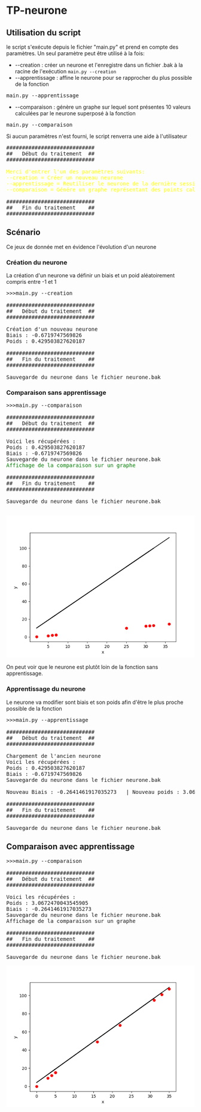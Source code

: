 # TP-neurone
<p></p>

## Utilisation du script
le script s'exécute depuis le fichier "main.py" et prend en compte des paramètres. Un seul paramètre peut être utilisé à la fois:
- --creation : créer un neurone et l'enregistre dans un fichier .bak à la racine de l'exécution
 <code>main.py --creation</code>
- --apprentissage : affine le neurone pour se rapprocher du plus possible de la fonction
<pre>main.py --apprentissage</pre>
- --comparaison : génère un graphe sur lequel sont présentes 10 valeurs calculées par le neurone superposé à la fonction
<pre>main.py --comparaison</pre>

Si aucun paramètres n'est fourni, le script renverra une aide à l'utilisateur
<pre>############################
##   Début du traitement  ##
############################
    
<span style="color:yellow">Merci d'entrer l'un des paramètres suivants:
--creation = Créer un nouveau neurone
--apprentissage = Reutiliser le neurone de la dernière session afin de l'affiner
--comparaison = Génére un graphe représentant des points calculés par le neurone et la courbe de la fonction désirée</span>
    
############################
##   Fin du traitement    ##
############################</pre>
## Scénario
<p>Ce jeux de donnée met en évidence l'évolution d'un neurone</p>

### Création du neurone
La création d'un neurone va définir un biais et un poid aléatoirement compris entre -1 et 1 
<pre>>>>main.py --creation
    
############################
##   Début du traitement  ##
############################
    
Création d'un nouveau neurone
Biais : -0.6719747569826
Poids : 0.429503827620187
    
############################
##   Fin du traitement    ##
############################

Sauvegarde du neurone dans le fichier neurone.bak
</pre>

### Comparaison sans apprentissage
<pre>>>>main.py --comparaison
    
############################
##   Début du traitement  ##
############################
    
Voici les récupérées :
Poids : 0.429503827620187
Biais : -0.6719747569826
Sauvegarde du neurone dans le fichier neurone.bak
<span style="color:green">Affichage de la comparaison sur un graphe</span>
    
############################
##   Fin du traitement    ##
############################

Sauvegarde du neurone dans le fichier neurone.bak
 </pre>
 ![ComparaisonSansApprentissage](https://github.com/fab37100/TP-neurone/blob/master/images/1.png "graphe sans apprentissage")

On peut voir que le neurone est plutôt loin de la fonction sans apprentissage.
### Apprentissage du neurone
Le neurone va modifier sont biais et son poids afin d'être le plus proche possible de la fonction
<pre>>>>main.py --apprentissage
    
############################
##   Début du traitement  ##
############################
    
Chargement de l'ancien neurone
Voici les récupérées :
Poids : 0.429503827620187
Biais : -0.6719747569826
Sauvegarde du neurone dans le fichier neurone.bak
    
Nouveau Biais : -0.2641461917035273   | Nouveau poids : 3.0672470043545905
    
############################
##   Fin du traitement    ##
############################

Sauvegarde du neurone dans le fichier neurone.bak</pre>

## Comparaison avec apprentissage
<pre>>>>main.py --comparaison
    
############################
##   Début du traitement  ##
############################
    
Voici les récupérées :
Poids : 3.0672470043545905
Biais : -0.2641461917035273
Sauvegarde du neurone dans le fichier neurone.bak
Affichage de la comparaison sur un graphe
    
############################
##   Fin du traitement    ##
############################

Sauvegarde du neurone dans le fichier neurone.bak</pre>
![ComparaisonAvecApprentissage](https://github.com/fab37100/TP-neurone/blob/master/images/2.png "graphe avec apprentissage")
